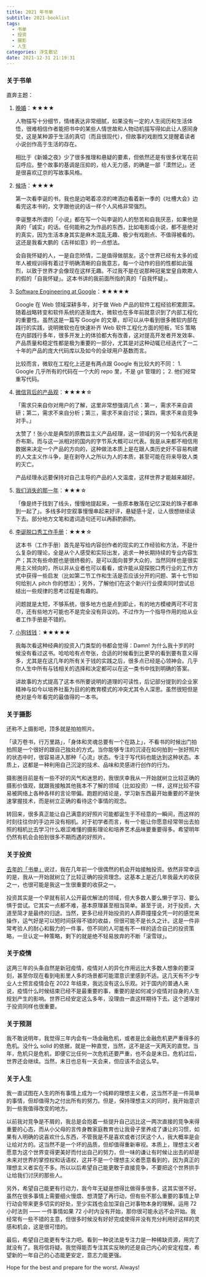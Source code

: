 ```yaml
---
title: 2021 年书单
subtitle: 2021-booklist
tags:
  - 书单
  - 投资
  - 摄影
  - 人生
categories: 浮生散记
date: 2021-12-31 21:19:31
---
```


### 关于书单

直奔主题：

1. [晚婚](https://book.douban.com/subject/35275524/)：★★★★

    人物描写十分细节，情绪表达非常细腻，如果没有一定的人生阅历和生活体悟，很难相信作者能把书中的某些人情世故和人物动机描写得如此让人感同身受，这是某种源于生活的真切（而且很现代），但故事的戏剧性又提醒着读者小说创作高于生活的存在。

    相比于《新婚之夜》少了很多推理和悬疑的要素，但依然还是有很多伏笔在前后呼应。整个故事的基调是压抑的，给人无力感，的确是一部「漠然记」。还是很喜欢辽京的写故事风格。

<!-- more -->

2. [候场](https://book.douban.com/subject/35250412/)：★★★★

    第一次看李诞的书，我也是边喝着凉凉的啤酒边看着新一季的《吐槽大会》边看完这本书的，文字跟他说的话一样个人风格非常强烈。

    李诞整本所谓的「小说」都在写一个叫李诞的人的愁苦和自我厌恶，如果他是真的「诚实」的话。任何能称之为作品的东西，比如电影或小说，都不是绝对的真实，因为生活本身其实是麻木混乱无趣、极少有戏剧点、不值得被看的。这还是我看大鹏的《吉祥如意》的一点想法。

    会自我怀疑的人，一是自恋矫情，二是值得做朋友。这个世界已经有太多的成年人被规训得有着过于明确清晰的自我意志，每一个动作的目的性都如此强烈，以致于世界才会像现在这样无趣。不过我不是在说那种冠冕堂皇自欺欺人的假的「自我怀疑」。这本书讲的我前面所指的真的「自我怀疑」。

3. [Software Engineering at Google](https://arxiv.org/ftp/arxiv/papers/1702/1702.01715.pdf)：★★★★★

    Google 在 Web 领域深耕多年，对于做 Web 产品的软件工程经验积累颇深。随着战略转变和软件系统的逐渐庞大，微软也在多年前就意识到了内部工程化的重要性。虽然这是一篇写 Google 的文章，却可以从中看到很多微软内部在践行的实践，说明微软也在快速补齐 Web 软件工程化方面的短板，1ES 策略在内部践行多年，很多开发上的体验都大有改善，这对提高开发者开发效率、产品质量和稳定性都是极为重要的一部分，尤其是对这种动辄已经迭代了一二十年的产品的庞大代码库以及如今的全球用户基数而言。

    比较而言，微软在工程化上还是有两点跟 Google 有比较大的不同：
       1. Google 几乎所有的代码在一个大的 repo 里，不是 git 管理的；
       2. 他们经常重写代码。

4. [微信背后的产品观](https://book.douban.com/subject/35339729/)：★★★★☆

    「需求只来自你对用户的了解，这里非常想强调几点：第一，需求不来自调研；第二，需求不来自分析；第三，需求不来自讨论；第四，需求不来自竞争对手。」

    太赞了！张小龙是典型的原教旨主义产品经理，这一领域的另一个知名代表是乔布斯。而与这一派相对的国内的字节系大概可以代表。我是从来都不相信用数据来决定一个产品的方向的，这种做法本质上是在跟人类历史好不容易构建的人文主义作斗争，是在剥夺人之所以为人的本质，甚至可能在将来导致人类的灭亡。

    产品经理永远要保持对自己主导的产品的人文温度，这样世界才能越来越好。

5. [我们消失的那一年](https://read.douban.com/column/59545797/)：★★★☆

    「像是终于找到了线头，慢慢地提起来，一些原本散落在记忆深处的珠子都串到一起了」。多线多时空叙事慢慢串起来好评，悬疑感十足，让人很想继续读下去。部分地方文笔和遣词造句还可以再斟酌斟酌。

6. [李诞脱口秀工作手册](https://book.douban.com/subject/35552655/)：★★★☆

    这本书（工作手册）首先是写给内容创作者的现实的工作经验和方法，不是什么复杂的理论，全是从个人感受和实际出发，追求一种长期持续的专业内容生产；其次有些命题也是很终极的，是可以面向普罗大众的，当然同样也是很实用主义倾向的，所以非从业者也可以看看，或许能从窥探脱口秀行业的工作方式中获得一些启发（比如第二节工作和生活是否应该分开的问题、第十七节如何给别人 pitch 你的想法）；另外，了解他们在这个新兴行业摸索同时尝试总结出一些规律的思考过程是有趣的。

    问题就是太短，不够系统，很多地方也是点到即止，有的地方模棱两可不可言尽，还有些地方可能也不是完全没有异议的。不过作为一个指导作用的给从业者工作手册是不错的。

7. [小狗钱钱](https://book.douban.com/subject/35295592/)：★★★★★

    我每次看这种经典的投资入门类型的书都会觉得：Damn! 为什么我十岁的时候没有看过这书。哈哈哈有点夸张，合适的时候看到比更早的看到要有意义得多，尤其是在这几年的所有关于钱的实践之后，很多点已经是心领神会。几乎你人生中所有与钱相关的选择和决定都可以在这一类书中找到明确的答案。

    讲故事的方式提高了这本书所要说明的道理的可读性，后记部分提到的企业家精神与如今以培养社畜为目的的教育模式的冲突尤其令人深思。虽然很短但是绝对是今年看完的最值得的一本书。

### 关于摄影

还称不上摄影吧，顶多就是拍拍照片。

「读万卷书，行万里路」，「身体和灵魂总要有一个在路上」，不看书的时候出门拍拍照是一个很好的跟自己独处的方式。当你能够专注的沉浸在如何拍到一张好照片的状态中时，很容易进入那种「心流」状态。专注于写代码也能达到这种状态。本质上，这都是一种利用自己沉淀的技术、品味和灵感进行创作的行为。

摄影圈目前是有一些不好的风气和迷思的，我很庆幸我从一开始就树立比较正确的摄影价值观，就跟我接触其他我本不了解的领域（比如投资）一样，这样比较不容易被网络上各种各样的言论带偏。跑题的结论是，学习新东西最开始重要的不是快速掌握技术，而是树立正确的看待这个事情的观念。

转回来，很多真正能让自己满意的好照片可能都诞生于不经意的一瞬间，而这样的时刻往往你的手边并没有相机。对于初学者而言，有一个能让你愿意经常带出去拍照的相机比去学习什么艰涩难懂的摄影理论和培养艺术品味要重要得多。希望明年仍然有机会会拍到很多不期而遇的好照片。

### 关于投资

[去年的「书单」](https://maples7.com/2020/12/31/2020-booklist/)说过，我在几年前一个很偶然的机会开始接触投资。依然非常幸运的是，我从一开始就树立了比较正确的投资理念。这基本上是近几年我最大的收获之一，也很可能是我这一生很重要的收获之一。

投资其实是一个早就有前人公开最优解法的领域，但大多数人要么懒于学习、要么惧于尝试。它其实一点都不难，基本原理甚至相当简单。甚至于说，对于投资，大道至简才是最终的归途。当然，更多已经开始投资的人莽莽撞撞全凭一时的感觉来操作，运气好是可以短时间获得不错的收益，但很可能不是长久之计。这是一件非常考验人的耐心和毅力的一件事，但不同的人可能有不一样的适合自己的投资策略，一旦认定一种策略，剩下的就是绝不轻易放弃的不断「滚雪球」。

### 关于疫情

这两三年的头条自然是新冠疫情，疫情对人的异化作用远比大多数人想象的要深刻，甚至你现在看到电影里人多的场景都可能潜意识里感到不适。这几天有不少专业人士预言疫情会在 2022 年结束，我远没有这么乐观。对于国内的普通人来说，疫情什么时候结束已经不是最重要的事，重要的是如何减少疫情对自身的人生规划产生的影响。世界已经安定这么多年，没理由一直这样期待下去。这个道理对于投资同样也很重要。

### 关于预测

我不敢说明年，我觉得三年内会有一场金融危机，或者是比金融危机更严重得多的危机。没什么 solid 的依据，就是一种直觉，当然，这不是这一天两天的直觉。当年，危机只是危机，即便它比任何一次危机还要严重，也不会是末日。危机过后，世界还会继续。当然，末日也总有一天会来，但应该不会这么早。

### 关于人生

我一直试图在人生的所有事情上成为一个纯粹的理想主义者，这当然不是一件简单的事情，但却值得为之付出所有的努力。但是，保持理想主义的同时，我开始意识到一些我值得改变的地方。

以前我对竞争是不屑的，我总是会抱着一些提升自己远比这一两次直接的竞争来得重要的心态，而从小父母的言传身教家庭教育也让我骨子里养成了谦让的习惯，如果有人明确的说喜欢什么东西，不管我是不是喜欢或者讨厌这个人，我大概率是会让给对方的。这当然不是一个坏的品质，但却值得重新审视。本质上，理想主义者愿意为这个世界变得更美好而付出自己的努力，但一味的谦让有时候让出去的却是未来对世界的掌控权和话语权，这并不是一个理想主义者愿意看到的，因为真正的理想主义者实在不多。所以以后希望自己能更敢于直接竞争，不要把这个世界拱手让给我们讨厌的那些人。

另外，希望自己能更有行动力，我今年无疑是想得比做得多很多，这其实很不好。虽然在很多事情上需要细火慢煨、想清楚了再行动，但有些不那么重要的事情上早行动会带来更多切实的好处，至少实践也会加深自己对事物本身的理解。运用 72 小时法则 —— 一件事情如果 72 小时内没有开始，那你很可能永远不会开始。我经常有一些不错的主意，但很多时候没有好好完成使得并没有充分利用好这样的灵感和机会，这是很可惜的。

最后，希望自己能更有专注力吧。看到一种说法是专注力是一种稀缺资源，用完了就没有了。我将信将疑。我觉得能否专注其实反映的还是自己内心的安定程度，希望新的一年自己的心态能更安定，意志力能更强。

Hope for the best and prepare for the worst. Always!
